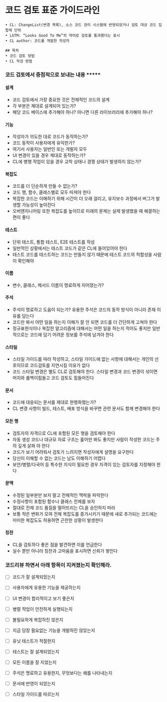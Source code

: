 # 코드 검토 표준 가이드라인

```
• CL: ChangeList(변경 목록), 소스 코드 관리 시스템에 반영되었거나 검토 대상 코드 집합체 단위
• LGTM: “Looks Good To Me”의 약어로 검토를 통과했다는 표시
• CL author: 코드를 개발한 작성자

## 목차
• 코드 검토 방법
• CL 작성 방법
```

### 코드 검토에서 중점적으로 보내는 내용 ***** 

#### 설계
- 코드 검토에서 가장 중요한 것은 전체적인 코드의 설계
- 각 부분은 제대로 설계되어 있는가?
- 해당 코드 베이스에 추가해야 하나? 아니면 다른 라이브러리에 추가해야 하나?

#### 기능 
- 작성자가 의도한 대로 코드가 동작하는가?
- 코드 동작이 사용자에게 유익한가?
- 여기서 사용자는 일반인 또는 개발자 모두
- UI 변경이 있을 경우 제대로 동작하는가?
- CL에 병행 작업이 있을 경우 교착 상태나 경쟁 상태가 발생하지 않는가?

#### 복잡도
- 코드를 더 단순하게 만들 수 없는가? 
- 코드 행, 함수, 클래스별로 모두 따져야 한다 
- 복잡한 코드는 이해하기 위해 시간이 더 오래 걸리고, 유지보수 과정에서 버그가 발생할 가능성이 높아진다
- 오버엔지니어링 또한 복잡도를 높이므로 미래의 문제는 실제 발생했을 때 해결하는 편이 좋다

#### 테스트
- 단위 테스트, 통합 테스트, E2E 테스트를 작성
- 일반적인 상황에서는 테스트 코드가 같은 CL에 들어있어야 한다
- 테스트 코드를 테스트하는 코드는 만들지 않기 때문에 테스트 코드의 적합성을 사람이 확인해야

#### 이름
- 변수, 클래스, 메서드 이름이 명료하게 지어졌는가?
  
#### 주석
- 주석이 명료하고 도움이 되는가? 유용한 주석은 코드의 동작 방식이 아니라 존재 이유를 담는다
- 코드만 봐서 어떤 일을 하는지 이해가 잘 안 되면 코드를 더 간단하게 고쳐야 한다
- 정규표현식이나 복잡한 알고리즘에 대해서는 어떤 일을 하는지 적어도 좋지만 일반적으로는 코드에 담기 어려운 정보를 주석에 남겨야 한다

#### 스타일
- 스타일 가이드를 따라 작성하고, 스타일 가이드에 없는 사항에 대해서는 개인의 선호이므로 코드검토를 지연시킬 이유가 없다
- 코드 스타일 변경은 별도 CL로 검토해야 한다. 스타일 변경과 코드 변경이 섞이면 머지와 롤백이힘들고 코드 검토도 힘들어진다
#### 문서
- 코드에 대응되는 문서를 제대로 현행화했는가?
- CL 변경 사항이 빌드, 테스트, 배포 방식을 바꾸면 관련 문서도 함께 변경해야 한다

#### 모든 행
- 검토자의 자격으로 CL에 포함된 모든 행을 검토해야 한다
- 자동 생성 코드나 대규모 자료 구조는 훑어만 봐도 좋지만 사람이 작성한 코드는 주의 깊게 살펴
야 한다
- 코드가 보기 어려워서 검토가 느려지면 작성자에게 설명을 요구한다
- 당신이 이해할 수 없는 코드는 남도 이해하기 어렵다
- 보안/병렬/다국어 등 특수한 지식이 필요한 경우 자격이 있는 검토자를 지정해야 한다

#### 문맥
- 수정된 일부분만 보지 말고 전체적인 맥락을 파악한다
- 수정사항이 포함된 함수나 클래스 전체를 보자
- 절대로 전체 코드 품질을 떨어뜨리는 CL을 승인하지 마라
- 보통 작은 변화가 모여 전체 복잡도를 증가시키기 때문에 새로 추가되는 코드에는 미미한 복잡도도 허용하면 곤란한 상황이 발생한다

#### 칭찬
- CL을 검토하다 좋은 점을 발견하면 이를 언급한다
- 실수 뿐만 아니라 칭찬과 고마움을 표시하면 신뢰가 쌓인다

### 코드리뷰 하면서 아래 항목이 지켜졌는지 확인해라.
- [ ] 코드가 잘 설계되었는지
- [ ] 사용자에게 유용한 기능을 제공하는지
- [ ] UI 변경이 합리적이고 보기 좋은지
- [ ] 병렬 작업이 안전하게 실행되는지
- [ ] 불필요하게 복잡하진 않은지
- [ ] 지금 당장 필요없는 기능을 개발하진 않았는지
- [ ] 유닛 테스트가 적절한지
- [ ] 테스트는 잘 설계되었는지
- [ ] 모든 이름을 잘 지었는지
- [ ] 주석은 명료하고 유용한지, 무엇보다는 왜를 나타내는지
- [ ] 문서에 반영이 되었는지
- [ ] 스타일 가이드를 따르는지



